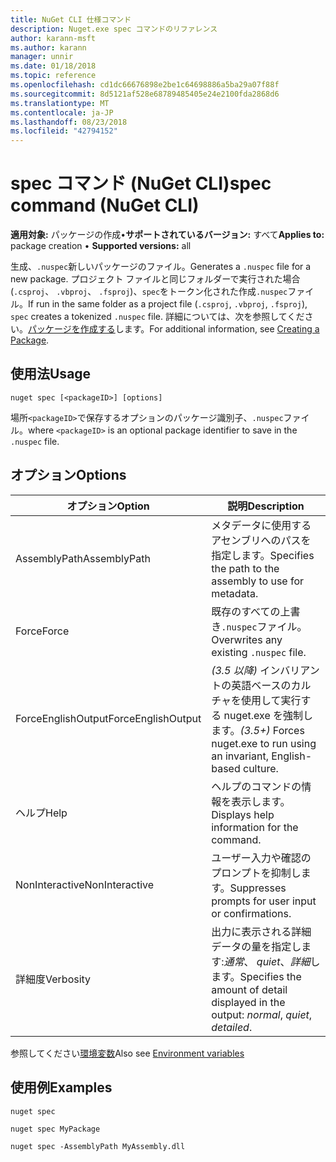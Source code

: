 ```yaml
---
title: NuGet CLI 仕様コマンド
description: Nuget.exe spec コマンドのリファレンス
author: karann-msft
ms.author: karann
manager: unnir
ms.date: 01/18/2018
ms.topic: reference
ms.openlocfilehash: cd1dc66676898e2be1c64698886a5ba29a07f88f
ms.sourcegitcommit: 8d5121af528e68789485405e24e2100fda2868d6
ms.translationtype: MT
ms.contentlocale: ja-JP
ms.lasthandoff: 08/23/2018
ms.locfileid: "42794152"
---
```

# <a name="spec-command-nuget-cli"></a><span data-ttu-id="c51b4-103">spec コマンド (NuGet CLI)</span><span class="sxs-lookup"><span data-stu-id="c51b4-103">spec command (NuGet CLI)</span></span>

<span data-ttu-id="c51b4-104">**適用対象:** パッケージの作成&bullet;**サポートされているバージョン:** すべて</span><span class="sxs-lookup"><span data-stu-id="c51b4-104">**Applies to:** package creation &bullet; **Supported versions:** all</span></span>

<span data-ttu-id="c51b4-105">生成、`.nuspec`新しいパッケージのファイル。</span><span class="sxs-lookup"><span data-stu-id="c51b4-105">Generates a `.nuspec` file for a new package.</span></span> <span data-ttu-id="c51b4-106">プロジェクト ファイルと同じフォルダーで実行された場合 (`.csproj`、 `.vbproj`、 `.fsproj`)、`spec`をトークン化された作成`.nuspec`ファイル。</span><span class="sxs-lookup"><span data-stu-id="c51b4-106">If run in the same folder as a project file (`.csproj`, `.vbproj`, `.fsproj`), `spec` creates a tokenized `.nuspec` file.</span></span> <span data-ttu-id="c51b4-107">詳細については、次を参照してください。[パッケージを作成する](../create-packages/creating-a-package.md)します。</span><span class="sxs-lookup"><span data-stu-id="c51b4-107">For additional information, see [Creating a Package](../create-packages/creating-a-package.md).</span></span>

## <a name="usage"></a><span data-ttu-id="c51b4-108">使用法</span><span class="sxs-lookup"><span data-stu-id="c51b4-108">Usage</span></span>

```cli
nuget spec [<packageID>] [options]
```

<span data-ttu-id="c51b4-109">場所`<packageID>`で保存するオプションのパッケージ識別子、`.nuspec`ファイル。</span><span class="sxs-lookup"><span data-stu-id="c51b4-109">where `<packageID>` is an optional package identifier to save in the `.nuspec` file.</span></span>

## <a name="options"></a><span data-ttu-id="c51b4-110">オプション</span><span class="sxs-lookup"><span data-stu-id="c51b4-110">Options</span></span>

| <span data-ttu-id="c51b4-111">オプション</span><span class="sxs-lookup"><span data-stu-id="c51b4-111">Option</span></span> | <span data-ttu-id="c51b4-112">説明</span><span class="sxs-lookup"><span data-stu-id="c51b4-112">Description</span></span> |
| --- | --- |
| <span data-ttu-id="c51b4-113">AssemblyPath</span><span class="sxs-lookup"><span data-stu-id="c51b4-113">AssemblyPath</span></span> | <span data-ttu-id="c51b4-114">メタデータに使用するアセンブリへのパスを指定します。</span><span class="sxs-lookup"><span data-stu-id="c51b4-114">Specifies the path to the assembly to use for metadata.</span></span> |
| <span data-ttu-id="c51b4-115">Force</span><span class="sxs-lookup"><span data-stu-id="c51b4-115">Force</span></span> | <span data-ttu-id="c51b4-116">既存のすべての上書き`.nuspec`ファイル。</span><span class="sxs-lookup"><span data-stu-id="c51b4-116">Overwrites any existing `.nuspec` file.</span></span> |
| <span data-ttu-id="c51b4-117">ForceEnglishOutput</span><span class="sxs-lookup"><span data-stu-id="c51b4-117">ForceEnglishOutput</span></span> | <span data-ttu-id="c51b4-118">*(3.5 以降)* インバリアントの英語ベースのカルチャを使用して実行する nuget.exe を強制します。</span><span class="sxs-lookup"><span data-stu-id="c51b4-118">*(3.5+)* Forces nuget.exe to run using an invariant, English-based culture.</span></span> |
| <span data-ttu-id="c51b4-119">ヘルプ</span><span class="sxs-lookup"><span data-stu-id="c51b4-119">Help</span></span> | <span data-ttu-id="c51b4-120">ヘルプのコマンドの情報を表示します。</span><span class="sxs-lookup"><span data-stu-id="c51b4-120">Displays help information for the command.</span></span> |
| <span data-ttu-id="c51b4-121">NonInteractive</span><span class="sxs-lookup"><span data-stu-id="c51b4-121">NonInteractive</span></span> | <span data-ttu-id="c51b4-122">ユーザー入力や確認のプロンプトを抑制します。</span><span class="sxs-lookup"><span data-stu-id="c51b4-122">Suppresses prompts for user input or confirmations.</span></span> |
| <span data-ttu-id="c51b4-123">詳細度</span><span class="sxs-lookup"><span data-stu-id="c51b4-123">Verbosity</span></span> | <span data-ttu-id="c51b4-124">出力に表示される詳細データの量を指定します:*通常*、 *quiet*、*詳細*します。</span><span class="sxs-lookup"><span data-stu-id="c51b4-124">Specifies the amount of detail displayed in the output: *normal*, *quiet*, *detailed*.</span></span> |

<span data-ttu-id="c51b4-125">参照してください[環境変数](cli-ref-environment-variables.md)</span><span class="sxs-lookup"><span data-stu-id="c51b4-125">Also see [Environment variables](cli-ref-environment-variables.md)</span></span>

## <a name="examples"></a><span data-ttu-id="c51b4-126">使用例</span><span class="sxs-lookup"><span data-stu-id="c51b4-126">Examples</span></span>

```cli
nuget spec

nuget spec MyPackage

nuget spec -AssemblyPath MyAssembly.dll
```
